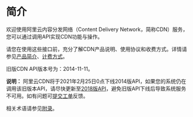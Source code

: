 # 简介

欢迎使用阿里云内容分发网络（Content Delivery Network，简称CDN）服务，您可以通过调用API实现CDN功能与操作。

请您在使用这些接口前，充分了解CDN产品说明、使用协议和收费方式。详情请参见[产品简介](/intl.zh-CN/产品简介/什么是阿里云CDN.md)、[计费方式](/intl.zh-CN/产品定价/计费方式/基础服务计费.md)。

旧版CDN API版本号为：2014-11-11。

**说明：** 阿里云CDN将于2021年2月25日0点下线2014版API，如果您的系统仍在调用该旧版本API，请尽快更新至[2018版API](/intl.zh-CN/新版API参考/简介.md)，避免旧版API下线后导致系统服务不可用。如有问题可[提交工单](https://workorder-intl.console.aliyun.com/?spm=5176.2020520001.aliyun_topbar.18.dbd44bd3e4f845#/ticket/createIndex)反馈。

相关术语请参见[附录](/intl.zh-CN/旧版API参考/附录.md)。

